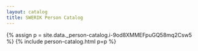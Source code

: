 ```yaml
---
layout: catalog
title: SWERIK Person Catalog
---
```

{% assign p = site.data._person-catalog.i-9od8XMMEFpuGQ58mq2Csw5 %}
{% include person-catalog.html p=p %}

